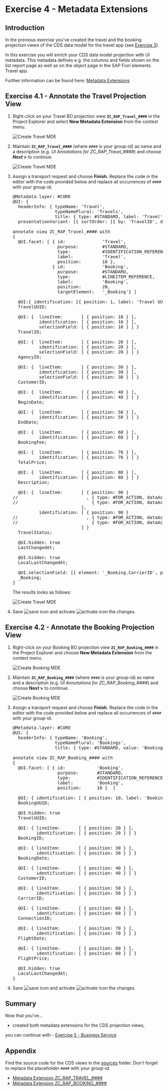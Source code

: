 # Exercise 4 - Metadata Extensions

## Introduction
In the previous exercise you've created the travel and the booking projection views of the CDS data model for the travel app (see [Exercise 3](/exercises/ex3/README.md)).

In this exercise you will enrich your CDS data model projection with UI metadata. This metadata defines e.g. the columns and fields shown on the list report page as well as on the object page in the SAP Fiori elements Travel app.  

Further information can be found here: [Metadata Extensions](https://help.sap.com/viewer/f859579898c7494dbe2449bb7f278dcc/Cloud/en-US/a3ff1dc494a242ef98d1e22670e1546a.html)

## Exercise 4.1 - Annotate the Travel Projection View

1.	Right-click on your Travel BO projection view **`ZC_RAP_Travel_####`** in the Project Explorer and select **New Metadata Extension** from the context menu.     
                                                  
    ![Create Travel MDE](images/travelmde01.png)
 
2.	Maintain **`ZC_RAP_Travel_####`** (where `####` is your group-id) as name and a description (e.g. _UI Annotations for ZC\_RAP\_Travel\_####_) and choose _**Next >**_ to continue.
 
    ![Create Travel MDE](images/travelmde02.png)

3.	Assign a transport request and choose **Finish**. Replace the code in the editor with the code provided below and replace all occurrences of  `####` with your group-id.

    <pre>
    @Metadata.layer: #CORE
    @UI: {
      headerInfo: { typeName: 'Travel',
                    typeNamePlural: 'Travels',
                    title: { type: #STANDARD, label: 'Travel', value: 'TravelID' } },
      presentationVariant: [{ sortOrder: [{ by: 'TravelID', direction:  #DESC }], visualizations: [{type: #AS_LINEITEM}] }] }

    annotate view ZC_RAP_Travel_#### with
    {
      @UI.facet: [ { id:              'Travel',
                     purpose:         #STANDARD,
                     type:            #IDENTIFICATION_REFERENCE,
                     label:           'Travel',
                     position:        10 },
                   { id:              'Booking',
                     purpose:         #STANDARD,
                     type:            #LINEITEM_REFERENCE,
                     label:           'Booking',
                     position:        20,
                     targetElement:   '_Booking'} ]

      @UI:{ identification: [{ position: 1, label: 'Travel UUID' }] }
      TravelUUID;

      @UI: {  lineItem:       [ { position: 10 } ],
              identification: [ { position: 10 } ],
              selectionField: [ { position: 10 } ] }
      TravelID;

      @UI: {  lineItem:       [ { position: 20 } ],
              identification: [ { position: 20 } ],
              selectionField: [ { position: 20 } ] }
      AgencyID;

      @UI: {  lineItem:       [ { position: 30 } ],
              identification: [ { position: 30 } ],
              selectionField: [ { position: 30 } ] }
      CustomerID;

      @UI: {  lineItem:       [ { position: 40 } ],
              identification: [ { position: 40 } ] }
      BeginDate;

      @UI: {  lineItem:       [ { position: 50 } ],
              identification: [ { position: 50 } ] }
      EndDate;

      @UI: {  lineItem:       [ { position: 60 } ],
              identification: [ { position: 60 } ] }
      BookingFee;

      @UI: {  lineItem:       [ { position: 70 } ],
              identification: [ { position: 70 } ] }
      TotalPrice;

      @UI: {  lineItem:       [ { position: 80 } ],
              identification: [ { position: 80 } ] }
      Description;

      @UI: {  lineItem:       [ { position: 90 }
    //                          , { type: #FOR_ACTION, dataAction: 'acceptTravel', label: 'Accept Travel' },
    //                            { type: #FOR_ACTION, dataAction: 'rejectTravel', label: 'Reject Travel' }
                              ],
              identification: [ { position: 90 }
    //                          , { type: #FOR_ACTION, dataAction: 'acceptTravel', label: 'Accept Travel' },
    //                            { type: #FOR_ACTION, dataAction: 'rejectTravel', label: 'Reject Travel' }
                              ] } 
      TravelStatus;

      @UI.hidden: true
      LastChangedAt;

      @UI.hidden: true
      LocalLastChangedAt;

      @UI.selectionField: [{ element: '_Booking.CarrierID', position: 40 }]
      _Booking;
    }
    </pre>

     The results looks as follows:    
     
    ![Create Travel MDE](images/travelmde03.png)

4.	Save ![save icon](images/adt_save.png) and activate ![activate icon](images/adt_activate.png) the changes.  

## Exercise 4.2 - Annotate the Booking Projection View

1.	Right-click on your Booking BO projection view **`ZC_RAP_Booking_####`** in the Project Explorer and choose **New Metadata Extension** from the context menu.
 
    ![Create Booking MDE](images/bookingmde01.png)

2.	Maintain **`ZC_RAP_Booking_####`** (where `####` is your group-id) as name and a description (e.g. _UI Annotations for ZC\_RAP\_Booking\_####_)  and choose **Next >** to continue.
 
    ![Create Booking MDE](images/bookingmde02.png)
    
3.	Assign a transport request and choose **Finish**. Replace the code in the editor with the code provided below and replace all occurrences of  `####` with your group-id.

    <pre>
    @Metadata.layer: #CORE
    @UI: {
      headerInfo: { typeName: 'Booking',
                    typeNamePlural: 'Bookings',
                    title: { type: #STANDARD, value: 'BookingID' } } }

    annotate view ZC_RAP_Booking_#### with
    {
      @UI.facet: [ { id:            'Booking',
                     purpose:       #STANDARD,
                     type:          #IDENTIFICATION_REFERENCE,
                     label:         'Booking',
                     position:      10 }  ]

      @UI: { identification: [ { position: 10, label: 'Booking UUID'  } ] }
      BookingUUID;

      @UI.hidden: true
      TravelUUID;

      @UI: { lineItem:       [ { position: 20 } ],
             identification: [ { position: 20 } ] }
      BookingID;

      @UI: { lineItem:       [ { position: 30 } ],
             identification: [ { position: 30 } ] }
      BookingDate;

      @UI: { lineItem:       [ { position: 40 } ],
             identification: [ { position: 40 } ] }
      CustomerID;

      @UI: { lineItem:       [ { position: 50 } ],
             identification: [ { position: 50 } ] }
      CarrierID;

      @UI: { lineItem:       [ { position: 60 } ],
             identification: [ { position: 60 } ] }
      ConnectionID;

      @UI: { lineItem:       [ { position: 70 } ],
             identification: [ { position: 70 } ] }
      FlightDate;

      @UI: { lineItem:       [ { position: 80 } ],
             identification: [ { position: 80 } ] }
      FlightPrice;

      @UI.hidden: true
      LocalLastChangedAt;
    }
    </pre>
 
4.	Save ![save icon](images/adt_save.png) and activate ![activate icon](images/adt_activate.png) the changes.  

## Summary

Now that you've... 
- created both metadata extensions for the CDS projection views, 

you can continue with - [Exercise 5 - Business Service](../ex5/README.md)

## Appendix

Find the source code for the CDS views in the [sources](sources) folder. Don't forget to replace the placeholder `####` with your group-id.

- [Metadata Extension ZC_RAP_TRAVEL_####](sources/EX4_1_DDLX_ZC_RAP_TRAVEL.txt)
- [Metadata Extension ZC_RAP_BOOKING_####](sources/EX4_2_DDLX_ZC_RAP_BOOKING.txt)

